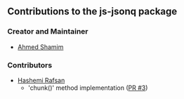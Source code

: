 ## Contributions to the **js-jsonq** package

### Creator and Maintainer

* [Ahmed Shamim](https://github.com/me-shaon)


### Contributors

* [Hashemi Rafsan](https://github.com/hashemirafsan)
    - 'chunk()' method implementation ([PR #3](https://github.com/me-shaon/js-jsonq/pull/3))
